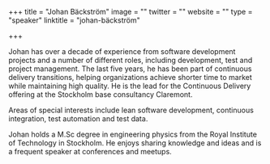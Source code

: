 +++
title = "Johan Bäckström"
image = ""
twitter = ""
website = ""
type = "speaker"
linktitle = "johan-bäckström"

+++

Johan has over a decade of experience from software development projects and a number of different roles, including development, test and project management. The last five years, he has been part of continuous delivery transitions, helping organizations achieve shorter time to market while maintaining high quality. He is the lead for the Continuous Delivery offering at the Stockholm base consultancy Claremont.

Areas of special interests include lean software development, continuous integration, test automation and test data.

Johan holds a M.Sc degree in engineering physics from the Royal Institute of Technology in Stockholm. He enjoys sharing knowledge and ideas and is a frequent speaker at conferences and meetups.
